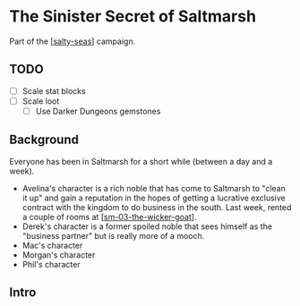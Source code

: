 # The Sinister Secret of Saltmarsh

Part of the [[salty-seas]] campaign.

## TODO
- [ ] Scale stat blocks
- [ ] Scale loot
  - [ ] Use Darker Dungeons gemstones

## Background

Everyone has been in Saltmarsh for a short while (between a day and a week).

- Avelina's character is a rich noble that has come to Saltmarsh to "clean it up" and gain a reputation in the hopes of getting a lucrative exclusive contract with the kingdom to do business in the south. Last week, rented a couple of rooms at [[sm-03-the-wicker-goat]].
- Derek's character is a former spoiled noble that sees himself as the "business partner" but is really more of a mooch.
- Mac's character
- Morgan's character
- Phil's character

## Intro



[//begin]: # "Autogenerated link references for markdown compatibility"
[salty-seas]: salty-seas "Salty Seas"
[sm-03-the-wicker-goat]: sm-03-the-wicker-goat "The Wicker Goat"
[//end]: # "Autogenerated link references"